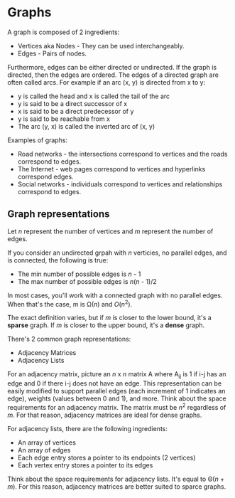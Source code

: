 # Graphs

A graph is composed of 2 ingredients:
- Vertices aka Nodes - They can be used interchangeably.
- Edges - Pairs of nodes.

Furthermore, edges can be either directed or undirected. If the graph is
directed, then the edges are ordered. The edges of a directed graph are often
called arcs. For example if an arc (x, y) is directed from x to y:
- y is called the head and x is called the tail of the arc
- y is said to be a direct successor of x
- x is said to be a direct predecessor of y
- y is said to be reachable from x
- The arc (y, x) is called the inverted arc of (x, y)

Examples of graphs:
- Road networks - the intersections correspond to vertices and the roads
  correspond to edges.
- The Internet - web pages correspond to vertices and hyperlinks correspond
  edges.
- Social networks - individuals correspond to vertices and relationships
  correspond to edges.

## Graph representations

Let *n* represent the number of vertices and *m* represent the number of edges.

If you consider an undirected grpah with *n* verticies, no parallel edges, and is connected, the following is true:
- The min number of possible edges is *n* - 1
- The max number of possible edges is *n*(*n* - 1)/2

In most cases, you'll work with a connected graph with no parallel edges. When
that's the case, m is Ω(*n*) and *O*(*n*<sup>2</sup>).

The exact definition varies, but if *m* is closer to the lower bound, it's a
**sparse** graph. If *m* is closer to the upper bound, it's a **dense** graph.

There's 2 common graph representations:
- Adjacency Matrices
- Adjacency Lists

For an adjacency matrix, picture an *n* x *n* matrix A where A<sub>ij</sub> is 1
if i-j has an edge and 0 if there i-j does not have an edge. This representation
can be easily modified to support parallel edges (each increment of 1 indicates
an edge), weights (values between 0 and 1), and more. Think about the space
requirements for an adjacency matrix. The matrix must be *n*<sup>2</sup>
regardless of *m*. For that reason, adjacency matrices are ideal for dense
graphs.

For adjacency lists, there are the following ingredients:
- An array of vertices
- An array of edges
- Each edge entry stores a pointer to its endpoints (2 vertices)
- Each vertex entry stores a pointer to its edges 

Think about the space requirements for adjacency lists. It's equal to Θ(*n* + *m*). For this reason, adjacency matrices are better suited to sparce graphs.